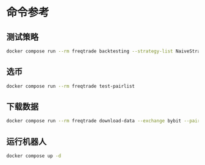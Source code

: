 # 命令参考

## 测试策略

```bash
docker compose run --rm freqtrade backtesting --strategy-list NaiveStrategy SmartMoneyConceptStrategy --config user_data/config-backtest.json
```

## 选币

```bash
docker compose run --rm freqtrade test-pairlist
```

## 下载数据

```bash
docker compose run --rm freqtrade download-data --exchange bybit --pairs .*/USDT
```

## 运行机器人

```bash
docker compose up -d
```
